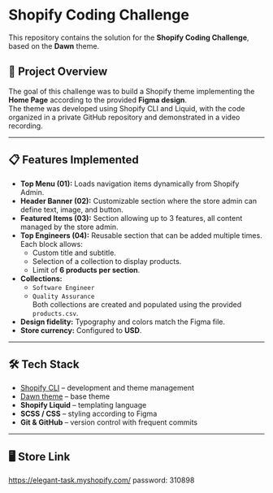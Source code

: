 # Shopify Coding Challenge

This repository contains the solution for the **Shopify Coding Challenge**, based on the **Dawn** theme.

## 🚀 Project Overview
The goal of this challenge was to build a Shopify theme implementing the **Home Page** according to the provided **Figma design**.  
The theme was developed using Shopify CLI and Liquid, with the code organized in a private GitHub repository and demonstrated in a video recording.

---

## 📋 Features Implemented

- **Top Menu (01):** Loads navigation items dynamically from Shopify Admin.
- **Header Banner (02):** Customizable section where the store admin can define text, image, and button.
- **Featured Items (03):** Section allowing up to 3 features, all content managed by the store admin.
- **Top Engineers (04):** Reusable section that can be added multiple times. Each block allows:
  - Custom title and subtitle.
  - Selection of a collection to display products.
  - Limit of **6 products per section**.
- **Collections:**  
  - `Software Engineer`  
  - `Quality Assurance`  
  Both collections are created and populated using the provided `products.csv`.
- **Design fidelity:** Typography and colors match the Figma file.
- **Store currency:** Configured to **USD**.

---

## 🛠️ Tech Stack

- [Shopify CLI](https://shopify.dev/docs/themes/tools/cli) – development and theme management  
- [Dawn theme](https://github.com/Shopify/dawn) – base theme  
- **Shopify Liquid** – templating language  
- **SCSS / CSS** – styling according to Figma  
- **Git & GitHub** – version control with frequent commits  

---

## 🖥️ Store Link

https://elegant-task.myshopify.com/
password: 310898

